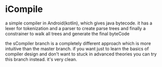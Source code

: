 # iCompile
a simple compiler in Android(kotlin), which gives java bytecode. 
it has a lexer for tokenization and a parser to create parse trees 
and finally a constrainer to walk all trees and generate the final byteCode

the sCompiler branch is a completely different approach which is more intuitive than the master branch. if you want just to learn the basics of compiler design and don't want to stuck in advanced theories you can try this branch instead. it's very clean.
